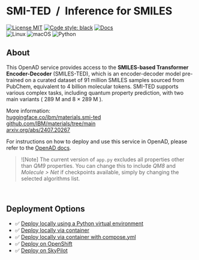 # SMI-TED &nbsp;/&nbsp; Inference for SMILES

[![License MIT](https://img.shields.io/github/license/acceleratedscience/openad_service_utils)](https://opensource.org/licenses/MIT)
[![Code style: black](https://img.shields.io/badge/code%20style-black-000000.svg)](https://github.com/psf/black)
[![Docs](https://img.shields.io/badge/website-live-brightgreen)](https://acceleratedscience.github.io/openad-docs/)  
![Linux](https://img.shields.io/badge/Linux-FCC624?style=for-the-badge&logo=linux&logoColor=black)
![macOS](https://img.shields.io/badge/mac%20os-000000?style=for-the-badge&logo=macos&logoColor=F0F0F0)
![Python](https://img.shields.io/badge/python-3670A0?style=for-the-badge&logo=python&logoColor=ffdd54)

## About

<!-- description -->
This OpenAD service provides access to the **SMILES-based Transformer Encoder-Decoder** (SMILES-TED), which is an encoder-decoder model pre-trained on a curated dataset of 91 million SMILES samples sourced from PubChem, equivalent to 4 billion molecular tokens. SMI-TED supports various complex tasks, including quantum property prediction, with two main variants ( 289 M and 8 × 289 M ).

More information:  
[huggingface.co/ibm/materials.smi-ted](https://huggingface.co/ibm/materials.smi-ted)  
[github.com/IBM/materials/tree/main](https://github.com/IBM/materials/tree/main)  
[arxiv.org/abs/2407.20267](https://arxiv.org/abs/2407.20267)
<!-- /description -->

For instructions on how to deploy and use this service in OpenAD, please refer to the [OpenAD docs](https://openad.accelerate.science/docs/model-service/prepackaged-models).

> ![Note]
> The current version of `app.py` excludes all properties other than _QM9_ properties. You can change this to include _QM8_ and _Molecule > Net_ if checkpoints available, simply by changing the selected algorithms list.

<br>

## Deployment Options

- ✅ [Deploy locally using a Python virtual environment](https://openad.accelerate.science/docs/model-service/prepackaged-models)
- ✅ [Deploy locally via container](https://openad.accelerate.science/docs/model-service/prepackaged-models#containerizing-a-model)
- ✅ [Deploy locally via container with compose.yml](https://openad.accelerate.science/docs/model-service/prepackaged-models#deployment-via-container-composeyml)
- ✅ [Deploy on OpenShift](https://openad.accelerate.science/docs/model-service/prepackaged-models)
- ✅ [Deploy on SkyPilot](https://openad.accelerate.science/docs/model-service/prepackaged-models/#deploying-to-skypilot-on-aws)
